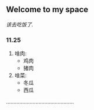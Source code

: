 ## Welcome to my space

_该去吃饭了._

### 11.25
1. 啥肉:
    - 鸡肉  
    - 猪肉
2. 啥菜:
    - 冬瓜  
    - 西瓜  

..............................................

```markdown



```

